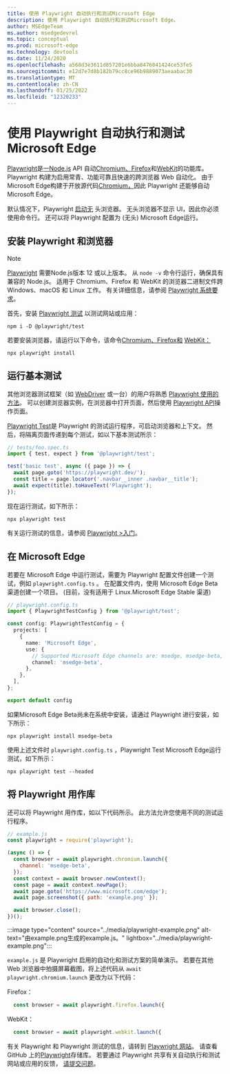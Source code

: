 ```yaml
---
title: 使用 Playwright 自动执行和测试Microsoft Edge
description: 使用 Playwright 自动执行和测试Microsoft Edge。
author: MSEdgeTeam
ms.author: msedgedevrel
ms.topic: conceptual
ms.prod: microsoft-edge
ms.technology: devtools
ms.date: 11/24/2020
ms.openlocfilehash: a568d3e3611d857201e6bba8476041424ce53fe5
ms.sourcegitcommit: e12d7e7d8b182b79cc8ce96b9889073aeaabac30
ms.translationtype: MT
ms.contentlocale: zh-CN
ms.lasthandoff: 01/25/2022
ms.locfileid: "12320233"
---
```

# <a name="use-playwright-to-automate-and-test-in-microsoft-edge"></a>使用 Playwright 自动执行和测试Microsoft Edge

[Playwright](https://playwright.dev/docs/intro)是[一Node.js](https://nodejs.org) API 自动[](https://www.chromium.org/Home)[Chromium、Firefox](https://www.mozilla.org/firefox)和[WebKit](https://webkit.org)的功能库。  Playwright 构建为启用常青、功能可靠且快速的跨浏览器 Web 自动化。  由于Microsoft Edge构建于开放源代码[Chromium，](https://blogs.windows.com/windowsexperience/2018/12/06/microsoft-edge-making-the-web-better-through-more-open-source-collaboration)因此 Playwright 还能够自动Microsoft Edge。

默认情况下，Playwright [启动无](https://en.wikipedia.org/wiki/Headless_browser) 头浏览器。  无头浏览器不显示 UI，因此你必须使用命令行。  还可以将 Playwright 配置为 (无头) Microsoft Edge运行。


<!-- ====================================================================== -->
## <a name="install-playwright-and-browsers"></a>安装 Playwright 和浏览器

> [!NOTE]
> [Playwright](https://playwright.dev/docs/intro) 需要Node.js版本 12 或以上版本。 从 `node -v` 命令行运行，确保具有兼容的 Node.js。  适用于 Chromium、Firefox 和 WebKit 的浏览器二进制文件跨 Windows、macOS 和 Linux 工作。 有关详细信息，请参阅 [Playwright 系统要求](https://playwright.dev/docs/library#system-requirements)。

首先，安装 [Playwright 测试](https://playwright.dev/docs/intro) 以测试网站或应用：

```console
npm i -D @playwright/test
```

若要安装浏览器，请运行以下命令，该命令[Chromium、Firefox](https://www.mozilla.org/firefox)[和](https://www.chromium.org/Home) [WebKit：](https://webkit.org)

```console
npx playwright install 
```


<!-- ====================================================================== -->
## <a name="run-a-basic-test"></a>运行基本测试

其他浏览器测试框架（如 [WebDriver](../webdriver-chromium/index.md) 或一台）的用户将熟悉 [Playwright 使用的方法](../puppeteer/index.md)。  可以创建浏览器实例，在浏览器中打开页面，然后使用 [Playwright API](https://playwright.dev/docs/api/class-playwright)操作页面。

[Playwright Test](https://playwright.dev/docs/intro)是 Playwright 的测试运行程序，可启动浏览器和上下文。 然后，将隔离页面传递到每个测试，如以下基本测试所示：

```typescript
// tests/foo.spec.ts
import { test, expect } from '@playwright/test';

test('basic test', async ({ page }) => {
  await page.goto('https://playwright.dev/');
  const title = page.locator('.navbar__inner .navbar__title');
  await expect(title).toHaveText('Playwright');
});
```

现在运行测试，如下所示：

```console
npx playwright test
```

有关运行测试的信息，请参阅 [Playwright >入门](https://playwright.dev/docs/intro)。


<!-- ====================================================================== -->
## <a name="run-tests-in-microsoft-edge"></a>在 Microsoft Edge

若要在 Microsoft Edge 中运行测试，需要为 Playwright 配置文件创建一个测试，例如 `playwright.config.ts` 。  在配置文件内，使用 Microsoft Edge Beta 渠道创建一个项目。  (目前，没有适用于 Linux.Microsoft Edge Stable 渠道) 

```typescript
// playwright.config.ts
import { PlaywrightTestConfig } from '@playwright/test';

const config: PlaywrightTestConfig = {
  projects: [
    {
      name: 'Microsoft Edge',
      use: {
        // Supported Microsoft Edge channels are: msedge, msedge-beta, msedge-dev, msedge-canary
        channel: 'msedge-beta',
      },
    },
  ],
};

export default config
```

如果Microsoft Edge Beta尚未在系统中安装，请通过 Playwright 进行安装，如下所示：

```console
npx playwright install msedge-beta
```

使用上述文件时 `playwright.config.ts` ，Playwright Test Microsoft Edge运行测试，如下所示：

```console
npx playwright test --headed
```


<!-- ====================================================================== -->
## <a name="use-playwright-as-a-library"></a>将 Playwright 用作库

还可以将 Playwright 用作库，如以下代码所示。  此方法允许您使用不同的测试运行程序。

```javascript
// example.js
const playwright = require('playwright');

(async () => {
  const browser = await playwright.chromium.launch({
    channel: 'msedge-beta',
  });
  const context = await browser.newContext();
  const page = await context.newPage();
  await page.goto('https://www.microsoft.com/edge');
  await page.screenshot({ path: 'example.png' });

  await browser.close();
})();
```

:::image type="content" source="../media/playwright-example.png" alt-text="由example.png生成的example.js。" lightbox="../media/playwright-example.png":::

`example.js` 是 Playwright 启用的自动化和测试方案的简单演示。  若要在其他 Web 浏览器中拍摄屏幕截图，将上述代码从 `await playwright.chromium.launch` 更改为以下代码：

Firefox： 

```javascript
  const browser = await playwright.firefox.launch({
```

WebKit： 

```javascript
  const browser = await playwright.webkit.launch({
```

有关 Playwright 和 Playwright 测试的信息，请转到 [Playwright 网站](https://playwright.dev/docs/intro)。  请查看 GitHub 上的[Playwright](https://github.com/microsoft/playwright)存储库。  若要通过 Playwright 共享有关自动执行和测试网站或应用的反馈， [请提交问题](https://github.com/microsoft/playwright/issues/new/choose)。
